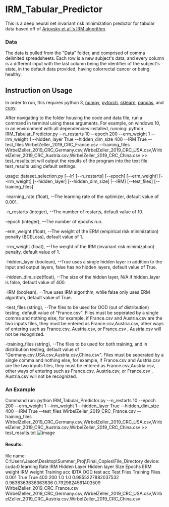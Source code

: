 # IRM_Tabular_Predictor
This is a deep neural net invariant risk minimization predictor for tabular data based off of [Arjovsky et al.'s IRM algorithm](https://arxiv.org/abs/1907.02893v1).
### Data
The data is pulled from the "Data" folder, and comprised of comma delimited spreadsheets. Each row is a new subject's data, and every column is a different input with the last column being the identifier of the subject's state, in the default data provided, having colorrectal cancer or being healthy.
## Instruction on Usage
In order to run, this requires python 3, [numpy](https://numpy.org/), [pytorch](https://pytorch.org/), [sklearn](https://scikit-learn.org/stable/), [pandas](https://pandas.pydata.org/), and [cupy](https://cupy.dev/).

After navigating to the folder housing the code and data file, run a command in terminal using these arguments. For example, on windows 10, in an environment with all dependencies installed, running: python IRM_Tabular_Predictor.py --n_restarts 10 --epoch 200 --erm_weight 1 --irm_weight 1 --hidden_layer True --hidden_dim_size 400 --IRM True --test_files WirbelZeller_2019_CRC_France.csv --training_files WirbelZeller_2019_CRC_Germany.csv,WirbelZeller_2019_CRC_USA.csv,WirbelZeller_2019_CRC_Austria.csv,WirbelZeller_2019_CRC_China.csv >> test_results.txt will output the results of the program into the text file test_results using default settings.

usage: dataset_selection.py [--lr] [--n_restarts] [--epoch]
                            [--erm_weight] [--irm_weight] [--hidden_layer] [--hidden_dim_size]
                            [--IRM] [--test_files] [--training_files]
  
  -learning_rate (float), --The learning rate of the optimizer, default value of  0.001.
  
  -n_restarts (integer), --The number of restarts, default value of 10.
  
  -epoch (integer), --The number of epochs run.
  
  -erm_weight (float), --The weight of the ERM (empirical risk minimization) penalty (BCELoss), default value of 1.
  
  -irm_weight (float), --The weight of the IRM (invariant risk minimization) penalty, default value of 1.
  
  -hidden_layer (boolean), --True uses a single hidden layer in addition to the input and output layers, false has no hidden layers, default value of True.
  
  -hidden_dim_size(float), --The size of the hidden layer, N/A if hidden_layer is false, defautl value of 400.
  
  -IRM (boolean), --True uses IRM algorithm, while false only uses ERM algorithm, default value of True.
  
  -test_files (string), --The files to be used for OOD (out of distribution) testing, default value of "France.csv". Files must be seperated by a single comma and nothing else, for example, if France.csv and Austria.csv are the two inputs files, they must be entered as France.csv,Austria.csv, other ways of entering such as France.csv, Austria.csv, or France.csv , Austria.csv will not be recognized.
  
  -training_files (string), --The files to be used for both training, and in distribution testing, default value of "Germany.csv,USA.csv,Austria.csv,China.csv". Files must be seperated by a single comma and nothing else, for example, if France.csv and Austria.csv are the two inputs files, they must be entered as France.csv,Austria.csv, other ways of entering such as France.csv, Austria.csv, or France.csv , Austria.csv will not be recognized.

### An Example

Command run: python IRM_Tabular_Predictor.py --n_restarts 10 --epoch 200 --erm_weight 1 --irm_weight 1 --hidden_layer True --hidden_dim_size 400 --IRM True --test_files WirbelZeller_2019_CRC_France.csv --training_files WirbelZeller_2019_CRC_Germany.csv,WirbelZeller_2019_CRC_USA.csv,WirbelZeller_2019_CRC_Austria.csv,WirbelZeller_2019_CRC_China.csv >> test_results.txt
![image](https://user-images.githubusercontent.com/88242834/128445769-33fd65d6-45ce-4e4b-a23f-67a4b7ccdaf5.png)

#### Results:
file name: C:\Users\Jason\Desktop\Summer_Proj\Final_Copies\File_Directory device: cuda:0
learning Rate    IRM     Hidden Layer    Hidden layer Size    Epochs    ERM weight    IRM weight    Training acc          IDTA                  OOD test acc          Test Files                          Training Files                                                                                                                       
0.001            True    True            400                  200       1.0           1.0           0.9855227882037532    0.9636363636363636    0.7929824561403509    WirbelZeller_2019_CRC_France.csv    WirbelZeller_2019_CRC_Germany.csv,WirbelZeller_2019_CRC_USA.csv,WirbelZeller_2019_CRC_Austria.csv,WirbelZeller_2019_CRC_China.csv    

